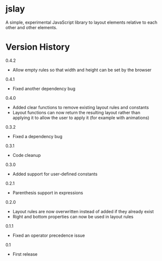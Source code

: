 jslay
=====

A simple, experimental JavaScript library to layout elements relative to each other and other elements.



Version History
===============

0.4.2
- Allow empty rules so that width and height can be set by the browser

0.4.1
- Fixed another dependency bug

0.4.0
- Added clear functions to remove existing layout rules and constants
- Layout functions can now return the resulting layout rather than applying it to allow the user to apply it (for example with animations)

0.3.2
- Fixed a dependency bug

0.3.1
- Code cleanup

0.3.0
- Added support for user-defined constants

0.2.1
- Parenthesis support in expressions

0.2.0
- Layout rules are now overwritten instead of added if they already exist
- Right and bottom properties can now be used in layout rules

0.1.1
- Fixed an operator precedence issue

0.1
- First release
